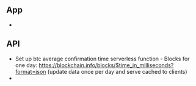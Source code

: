 ## App

-

## API

-   Set up btc average confirmation time serverless function - Blocks for one day: https://blockchain.info/blocks/$time_in_milliseconds?format=json (update data once per day and serve cached to clients)
-
